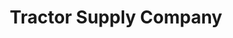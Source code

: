 ---
title: "Tractor Supply Company"
url: /lincoln/tractor-supply-company-amber-hill-court/
shop: general
---